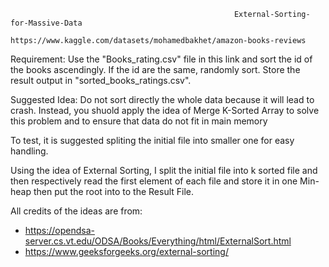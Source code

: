                                                       External-Sorting-for-Massive-Data  
                                      https://www.kaggle.com/datasets/mohamedbakhet/amazon-books-reviews
Requirement: Use the "Books_rating.csv" file in this link and sort the id of the books ascendingly. If the id are the same, randomly sort. 
Store the result output in "sorted_books_ratings.csv".

Suggested Idea: Do not sort directly the whole data because it will lead to crash. Instead, you shuold apply the idea of Merge K-Sorted Array to solve this problem and to ensure that data do not fit in main memory

To test, it is suggested spliting the initial file into smaller one for easy handling.

Using the idea of External Sorting, I split the initial file into k sorted file and then respectively read the first element of each file and store it in one Min-heap then put the root into to the Result File.

All credits of the ideas are from:

- https://opendsa-server.cs.vt.edu/ODSA/Books/Everything/html/ExternalSort.html
- https://www.geeksforgeeks.org/external-sorting/
